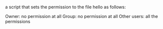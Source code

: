  a script that sets the permission to the file hello as follows:

Owner: no permission at all
Group: no permission at all
Other users: all the permissions

